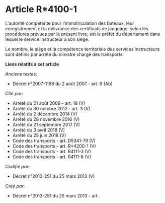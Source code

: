 # Article R*4100-1

L'autorité compétente pour l'immatriculation des bateaux, leur  enregistrement et la délivrance des certificats de jaugeage,
selon les  procédures prévues par le présent livre, est le préfet du département  dans lequel le service instructeur a son
siège. 

Le  nombre, le siège et la compétence territoriale des services instructeurs  sont définis par arrêté du ministre chargé des
transports.

**Liens relatifs à cet article**

_Anciens textes_:

  - Décret n°2007-1168 du 2 août 2007 - art. 6 (Ab)

_Cité par_:

  - Arrêté du 21 août 2009 - art. 18 (V)
  - Arrêté du 30 octobre 2012 - art. 3 (V)
  - Arrêté du 2 décembre 2014 (V)
  - Arrêté du 28 novembre 2016 (V)
  - Arrêté du 21 septembre 2017 (V)
  - Arrêté du 3 avril 2018 (V)
  - Arrêté du 25 juin 2018 (V)
  - Code des transports - art. D5341-79 (V)
  - Code des transports - art. R*4200-1 (V)
  - Code des transports - art. R4111-3 (V)
  - Code des transports - art. R4111-8 (V)

_Codifié par_:

  - Décret n°2013-251 du 25 mars 2013 (V)

_Créé par_:

  - Décret n°2013-251 du 25 mars 2013 - art.
